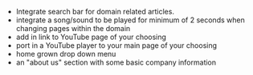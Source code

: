 - Integrate search bar for domain related articles.
- integrate a song/sound to be played for minimum of 2 seconds when changing pages within the domain
- add in link to YouTube page of your choosing
- port in a YouTube player to your main page of your choosing
- home grown drop down menu
- an "about us" section with some basic company information

